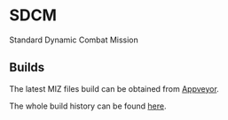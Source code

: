 # SDCM
Standard Dynamic Combat Mission

## Builds

The latest MIZ files build can be obtained from [Appveyor](https://ci.appveyor.com/project/132ndNeck/sdcm/build/artifacts).

The whole build history can be found [here](https://ci.appveyor.com/project/132ndNeck/sdcm/history).
